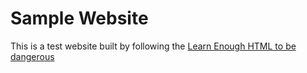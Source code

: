 # Sample Website
This is a test website built by following the 
[Learn Enough HTML to be dangerous](https://www.learnenough.com/html?srsltid=AfmBOoqq75tHO9YTTBokXYg6YQUpUvExtqeznWYlxGhqogZuFdgAkE2y)